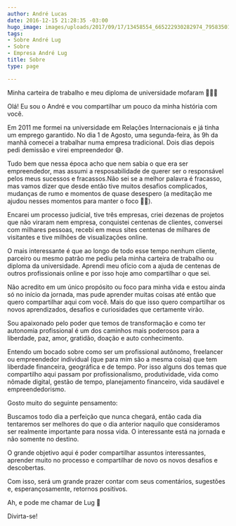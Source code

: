 ```yaml
---
author: André Lucas
date: 2016-12-15 21:28:35 -03:00
hugo_image: images/uploads/2017/09/17/13458554_665222930282974_7958350143375204940_o.jpg
tags:
- Sobre André Lug
- Sobre
- Empresa André Lug
title: Sobre
type: page

---
```


Minha carteira de trabalho e meu diploma de universidade mofaram 👨‍🎓💼

Olá! Eu sou o André e vou compartilhar um pouco da minha história com você.

Em 2011 me formei na universidade em Relações Internacionais e já tinha um emprego garantido. No dia 1 de Agosto, uma segunda-feira, às 9h da manhã comecei a trabalhar numa empresa tradicional. Dois dias depois pedi demissão e virei empreendedor 😅.

Tudo bem que nessa época acho que nem sabia o que era ser empreendedor, mas assumi a resposabilidade de querer ser o responsável pelos meus sucessos e fracassos.Não sei se a melhor palavra é fracasso, mas vamos dizer que desde então tive muitos desafios complicados, mudanças de rumo e momentos de quase desespero (a meditação me ajudou nesses momentos para manter o foco 🧘‍♂️).

Encarei um processo judicial, tive três empresas, criei dezenas de projetos que não viraram nem empresa, conquistei centenas de clientes, conversei com milhares pessoas, recebi em meus sites centenas de milhares de visitantes e tive milhões de visualizações online.

O mais interessante é que ao longo de todo esse tempo nenhum cliente, parceiro ou mesmo patrão me pediu pela minha carteira de trabalho ou diploma da universidade. Aprendi meu ofício com a ajuda de centenas de outros profissionais online e por isso hoje amo compartilhar o que sei.

Não acredito em um único propósito ou foco para minha vida e estou ainda só no início da jornada, mas pude aprender muitas coisas até então que quero compartilhar aqui com você. Mais do que isso quero compartilhar os novos aprendizados, desafios e curiosidades que certamente virão.

Sou apaixonado pelo poder que temos de transformação e como ter autonomia profissional é um dos caminhos mais poderosos para a liberdade, paz, amor, gratidão, doação e auto conhecimento.

Entendo um bocado sobre como ser um profissional autônomo, freelancer ou empreendedor individual (que para mim são a mesma coisa) que tem liberdade financeira, geográfica e de tempo. Por isso alguns dos temas que compartilho aqui passam por profissionalismo, produtividade, vida como nômade digital, gestão de tempo, planejamento financeiro, vida saudável e empreendedorismo.

Gosto muito do seguinte pensamento:

Buscamos todo dia a perfeição que nunca chegará, então cada dia tentaremos ser melhores do que o dia anterior naquilo que consideramos ser realmente importante para nossa vida. O interessante está na jornada e não somente no destino.

O grande objetivo aqui é poder compartilhar assuntos interessantes, aprender muito no processo e compartilhar de novo os novos desafios e descobertas.

Com isso, será um grande prazer contar com seus comentários, sugestões e, esperançosamente, retornos positivos.

Ah, e pode me chamar de Lug 👊

Divirta-se!